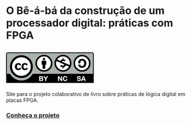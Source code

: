 # O Bê-á-bá da construção de um processador digital: práticas com FPGA
[![CC-BY-NC-SA](images/Cc-by-nc-sa_icon.svg)](https://github.com/santisoler/cc-licenses/blob/main/pt/LICENSE-CC-BY-SA)
---

Site para o projeto colaborativo de livro sobre práticas de lógica digital em placas FPGA.

### [Conheça o projeto](https://de-abreu.github.io/be-a-ba/)
